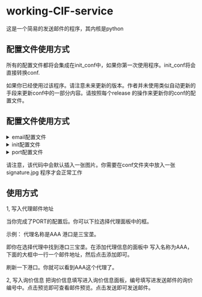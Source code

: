 # working-CIF-service
这是一个简易的发送邮件的程序，其内核是python

## 配置文件使用方式
所有的配置文件都将会集成在init_conf中，如果你第一次使用程序。init_conf将会直接转换conf.

如果你已经使用过该程序。请注意未来更新的版本。作者并未使用类似自动更新的手段来更新conf中的一部分内容。请按照每个release 的操作来更新你的conf的配置文件。


## 配置文件使用方式

<details>
  <summary>email配置文件</summary>
  
  | 字段名 | 介绍 |
  | ----- | ----- |
  | name | 这是发送邮件时显示在邮件头上的昵称 |
  | smtp_server | 这是发送邮件的服务器 |
  | smtp_port | 这是发送邮件服务器的端口，一般不需要修改国内基本都是465 |
  | smtp_user | 这是你的发送账号 |
  | smtp_password | 这是你的发送账号的密码 |
</details>

<details>
  <summary>init配置文件</summary>

  | 字段名 | 介绍 |
  | ----- | ----- |
  |prefix | 自动标签的前缀|

</details>

<details>
  <summary>port配置文件</summary>
  这个文件有三个部分组成，分别是
  地区，国家，港口
  我们可以举一个例子。假设这个文件中只有印巴地区
  
    ```
    {
        "印巴地区": {
            "印度": [
                "印度尼西亚",
                "印度"
            ]
        }
    }
    ```
    如果我想增加一个国家，比如巴基斯坦。我可以这样写
    ```
    {
        "印巴地区": {
            "印度": [
                "印度尼西亚",
                "印度"
            ],
            "巴基斯坦": [
            ]
        }
    }
    ```
    如果我要在巴基斯坦中增加一个港口，比如卡拉奇。我可以这样写
    ```
    {
        "印巴地区": {
            "印度": [
                "印度尼西亚",
                "印度"
            ],
            "巴基斯坦": [
                "卡拉奇"
            ]
        }
    }
    ```
    如果我要增加北美。我可以这样写
    ```
    {
        "印巴地区": {
            "印度": [
                "印度尼西亚",
                "印度"
            ],
            "巴基斯坦": [
                "卡拉奇"
            ]
        },
        "北美": {
        }
    }
    ```
    以此类推。
</details>

请注意，该代码中会默认插入一张图片。你需要在conf文件夹中放入一张signature.jpg 程序才会正常工作
## 使用方式
1, 写入代理邮件地址

当你完成了PORT的配置后。你可以下拉选择代理面板中的框。

示例：
代理名称是AAA 港口是三宝垄。

即你在选择代理中找到港口三宝垄。在添加代理信息的面板中 写入名称为AAA，下面的大框中一行一个邮件地址，然后点击添加即可。

刷新一下港口。你就可以看到AAA这个代理了。

2, 写入询价信息
把询价信息填写进入询价信息面板，编号填写进发送邮件的询价编号中。点击预览即可查看邮件预览。点击发送即可发送邮件。

